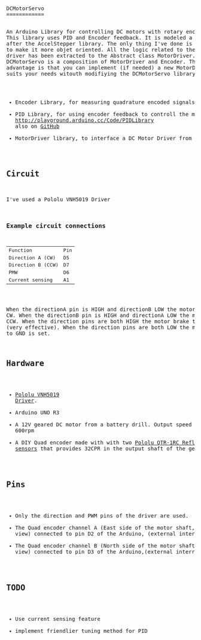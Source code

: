 <html>
  <head>
    <meta content="text/html; charset=windows-1252" http-equiv="content-type">
    <link rel="alternate stylesheet" type="text/css" href="resource://gre-resources/plaintext.css"
      title="Ajustar líneas largas">
  </head>
  <body>
    <pre>DCMotorServo
============

An Arduino Library for controlling DC motors with rotary encoders. This library uses PID and Encoder feedback. It is modeled a little bit after the AccelStepper library.
The only thing I've done is to modify [julester23/DCMotorServo](https://github.com/julester23/DCMotorServo) to make it more objet oriented. All the logic related to the motor driver has been extracted to the Abstract class MotorDriver. As a result DCMotorServo is a composition of MotorDriver and Encoder. The main advantage is that you can implement (if needed) a new MotorDriver that suits your needs witouth modifiying the DCMotorServo library.

 * Encoder Library, for measuring quadrature encoded signals from http://www.pjrc.com/teensy/td_libs_Encoder.html
 * PID Library, for using encoder feedback to controll the motor from http://playground.arduino.cc/Code/PIDLibrary  also on [GitHub](https://github.com/br3ttb/Arduino-PID-Library)
 * MotorDriver library, to interface a DC Motor Driver from https://github.com/soliedra/MotorDriver

Circuit
-------
I've used a Pololu VNH5019 Driver

### Example circuit connections
<table>
<tr><td>Function</td><td>Pin</td></tr>
<tr><td>Direction A (CW) </td><td>D5</td></tr>
<tr><td>Direction B (CCW) </td><td>D7</td></tr>
<tr><td>PMW</td><td>D6</td></tr>
<tr><td>Current sensing</td><td>A1</td></tr>
</table>

When the directionA pin is HIGH and directionB LOW the motor turns CW.
When the directionB pin is HIGH and directionA LOW the motor turns CCW.
When the direction pins are both HIGH the motor brake to Vcc is set (very effective).
When the direction pins are both LOW the motor brake to GND is set.
  
Hardware
--------
 * [Pololu VNH5019 Driver](https://www.pololu.com/product/1451).
 * Arduino UNO R3
 * A 12V geared DC motor from a battery drill. Output speed approx 600rpm
 * A DIY Quad encoder made with with two [Pololu QTR-1RC Reflectance sensors](https://www.pololu.com/product/2459) that provides 32CPR in the output shaft of the gearbox.
 
Pins
----
 * Only the direction and PWM pins of the driver are used.
 * The Quad encoder channel A (East side of the motor shaft, front view) connected to pin D2 of the Arduino, (external interrupt)
 * The Quad encoder channel B (North side of the motor shaft, front view) connected to pin D3 of the Arduino,(external interrupt)
  
TODO
----
 * Use current sensing feature 
 * implement friendlier tuning method for PID
</pre>
  </body>
</html>
